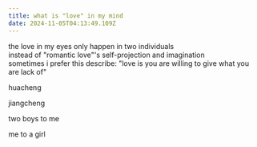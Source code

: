 ```yaml
---
title: what is "love" in my mind
date: 2024-11-05T04:13:49.109Z
---
```


the love in my eyes only happen in two individuals    
instead of "romantic love"'s self-projection and imagination   
sometimes i prefer this describe: "love is you are willing to give what you are lack of"  
  
huacheng  
  
jiangcheng  
  
two boys to me  
  
me to a girl